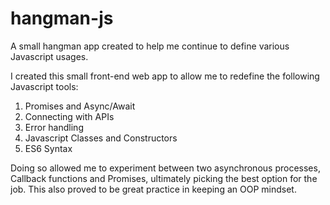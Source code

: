 # hangman-js
A small hangman app created to help me continue to define various Javascript usages.

I created this small front-end web app to allow me to redefine the following Javascript tools:
  1) Promises and Async/Await
  2) Connecting with APIs
  3) Error handling
  4) Javascript Classes and Constructors
  5) ES6 Syntax
  
 Doing so allowed me to experiment between two asynchronous processes, Callback functions and Promises, ultimately picking the best option for the job.
 This also proved to be great practice in keeping an OOP mindset.
 
 

